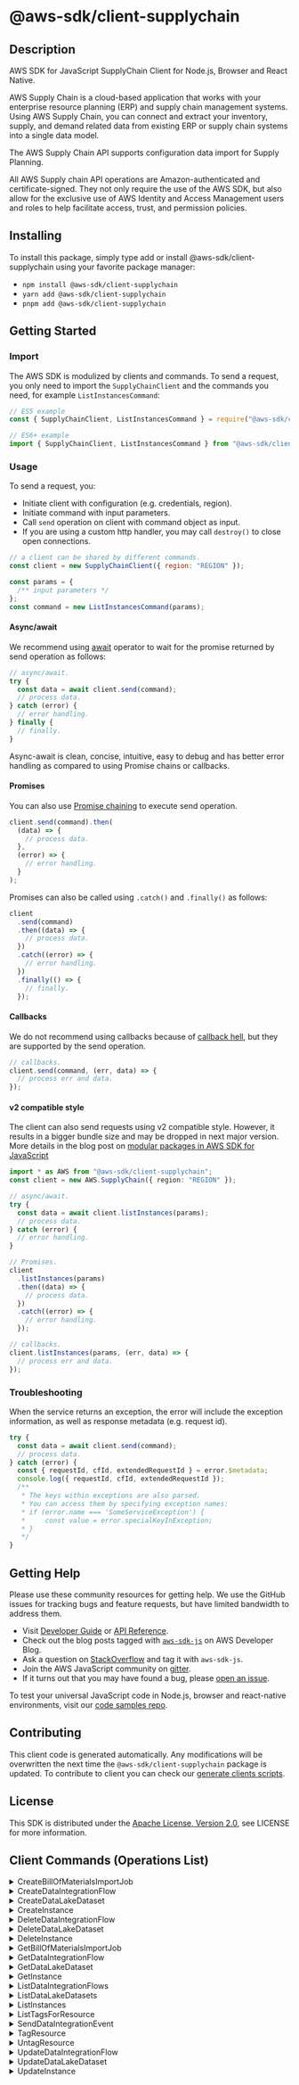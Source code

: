 <!-- generated file, do not edit directly -->

# @aws-sdk/client-supplychain

## Description

AWS SDK for JavaScript SupplyChain Client for Node.js, Browser and React Native.

<p>
AWS Supply Chain is a cloud-based application that works with your enterprise resource planning (ERP) and supply chain management systems. Using AWS Supply Chain, you can connect and extract your inventory, supply, and demand related data from existing ERP or supply chain systems into a single data model.
</p>
<p>The AWS Supply Chain API supports configuration data import for Supply Planning.</p>
<p>
All AWS Supply chain API operations are Amazon-authenticated and certificate-signed. They not only require the use of the AWS SDK, but also allow for the exclusive use of AWS Identity and Access Management users and roles to help facilitate access, trust, and permission policies.
</p>

## Installing

To install this package, simply type add or install @aws-sdk/client-supplychain
using your favorite package manager:

- `npm install @aws-sdk/client-supplychain`
- `yarn add @aws-sdk/client-supplychain`
- `pnpm add @aws-sdk/client-supplychain`

## Getting Started

### Import

The AWS SDK is modulized by clients and commands.
To send a request, you only need to import the `SupplyChainClient` and
the commands you need, for example `ListInstancesCommand`:

```js
// ES5 example
const { SupplyChainClient, ListInstancesCommand } = require("@aws-sdk/client-supplychain");
```

```ts
// ES6+ example
import { SupplyChainClient, ListInstancesCommand } from "@aws-sdk/client-supplychain";
```

### Usage

To send a request, you:

- Initiate client with configuration (e.g. credentials, region).
- Initiate command with input parameters.
- Call `send` operation on client with command object as input.
- If you are using a custom http handler, you may call `destroy()` to close open connections.

```js
// a client can be shared by different commands.
const client = new SupplyChainClient({ region: "REGION" });

const params = {
  /** input parameters */
};
const command = new ListInstancesCommand(params);
```

#### Async/await

We recommend using [await](https://developer.mozilla.org/en-US/docs/Web/JavaScript/Reference/Operators/await)
operator to wait for the promise returned by send operation as follows:

```js
// async/await.
try {
  const data = await client.send(command);
  // process data.
} catch (error) {
  // error handling.
} finally {
  // finally.
}
```

Async-await is clean, concise, intuitive, easy to debug and has better error handling
as compared to using Promise chains or callbacks.

#### Promises

You can also use [Promise chaining](https://developer.mozilla.org/en-US/docs/Web/JavaScript/Guide/Using_promises#chaining)
to execute send operation.

```js
client.send(command).then(
  (data) => {
    // process data.
  },
  (error) => {
    // error handling.
  }
);
```

Promises can also be called using `.catch()` and `.finally()` as follows:

```js
client
  .send(command)
  .then((data) => {
    // process data.
  })
  .catch((error) => {
    // error handling.
  })
  .finally(() => {
    // finally.
  });
```

#### Callbacks

We do not recommend using callbacks because of [callback hell](http://callbackhell.com/),
but they are supported by the send operation.

```js
// callbacks.
client.send(command, (err, data) => {
  // process err and data.
});
```

#### v2 compatible style

The client can also send requests using v2 compatible style.
However, it results in a bigger bundle size and may be dropped in next major version. More details in the blog post
on [modular packages in AWS SDK for JavaScript](https://aws.amazon.com/blogs/developer/modular-packages-in-aws-sdk-for-javascript/)

```ts
import * as AWS from "@aws-sdk/client-supplychain";
const client = new AWS.SupplyChain({ region: "REGION" });

// async/await.
try {
  const data = await client.listInstances(params);
  // process data.
} catch (error) {
  // error handling.
}

// Promises.
client
  .listInstances(params)
  .then((data) => {
    // process data.
  })
  .catch((error) => {
    // error handling.
  });

// callbacks.
client.listInstances(params, (err, data) => {
  // process err and data.
});
```

### Troubleshooting

When the service returns an exception, the error will include the exception information,
as well as response metadata (e.g. request id).

```js
try {
  const data = await client.send(command);
  // process data.
} catch (error) {
  const { requestId, cfId, extendedRequestId } = error.$metadata;
  console.log({ requestId, cfId, extendedRequestId });
  /**
   * The keys within exceptions are also parsed.
   * You can access them by specifying exception names:
   * if (error.name === 'SomeServiceException') {
   *     const value = error.specialKeyInException;
   * }
   */
}
```

## Getting Help

Please use these community resources for getting help.
We use the GitHub issues for tracking bugs and feature requests, but have limited bandwidth to address them.

- Visit [Developer Guide](https://docs.aws.amazon.com/sdk-for-javascript/v3/developer-guide/welcome.html)
  or [API Reference](https://docs.aws.amazon.com/AWSJavaScriptSDK/v3/latest/index.html).
- Check out the blog posts tagged with [`aws-sdk-js`](https://aws.amazon.com/blogs/developer/tag/aws-sdk-js/)
  on AWS Developer Blog.
- Ask a question on [StackOverflow](https://stackoverflow.com/questions/tagged/aws-sdk-js) and tag it with `aws-sdk-js`.
- Join the AWS JavaScript community on [gitter](https://gitter.im/aws/aws-sdk-js-v3).
- If it turns out that you may have found a bug, please [open an issue](https://github.com/aws/aws-sdk-js-v3/issues/new/choose).

To test your universal JavaScript code in Node.js, browser and react-native environments,
visit our [code samples repo](https://github.com/aws-samples/aws-sdk-js-tests).

## Contributing

This client code is generated automatically. Any modifications will be overwritten the next time the `@aws-sdk/client-supplychain` package is updated.
To contribute to client you can check our [generate clients scripts](https://github.com/aws/aws-sdk-js-v3/tree/main/scripts/generate-clients).

## License

This SDK is distributed under the
[Apache License, Version 2.0](http://www.apache.org/licenses/LICENSE-2.0),
see LICENSE for more information.

## Client Commands (Operations List)

<details>
<summary>
CreateBillOfMaterialsImportJob
</summary>

[Command API Reference](https://docs.aws.amazon.com/AWSJavaScriptSDK/v3/latest/client/supplychain/command/CreateBillOfMaterialsImportJobCommand/) / [Input](https://docs.aws.amazon.com/AWSJavaScriptSDK/v3/latest/Package/-aws-sdk-client-supplychain/Interface/CreateBillOfMaterialsImportJobCommandInput/) / [Output](https://docs.aws.amazon.com/AWSJavaScriptSDK/v3/latest/Package/-aws-sdk-client-supplychain/Interface/CreateBillOfMaterialsImportJobCommandOutput/)

</details>
<details>
<summary>
CreateDataIntegrationFlow
</summary>

[Command API Reference](https://docs.aws.amazon.com/AWSJavaScriptSDK/v3/latest/client/supplychain/command/CreateDataIntegrationFlowCommand/) / [Input](https://docs.aws.amazon.com/AWSJavaScriptSDK/v3/latest/Package/-aws-sdk-client-supplychain/Interface/CreateDataIntegrationFlowCommandInput/) / [Output](https://docs.aws.amazon.com/AWSJavaScriptSDK/v3/latest/Package/-aws-sdk-client-supplychain/Interface/CreateDataIntegrationFlowCommandOutput/)

</details>
<details>
<summary>
CreateDataLakeDataset
</summary>

[Command API Reference](https://docs.aws.amazon.com/AWSJavaScriptSDK/v3/latest/client/supplychain/command/CreateDataLakeDatasetCommand/) / [Input](https://docs.aws.amazon.com/AWSJavaScriptSDK/v3/latest/Package/-aws-sdk-client-supplychain/Interface/CreateDataLakeDatasetCommandInput/) / [Output](https://docs.aws.amazon.com/AWSJavaScriptSDK/v3/latest/Package/-aws-sdk-client-supplychain/Interface/CreateDataLakeDatasetCommandOutput/)

</details>
<details>
<summary>
CreateInstance
</summary>

[Command API Reference](https://docs.aws.amazon.com/AWSJavaScriptSDK/v3/latest/client/supplychain/command/CreateInstanceCommand/) / [Input](https://docs.aws.amazon.com/AWSJavaScriptSDK/v3/latest/Package/-aws-sdk-client-supplychain/Interface/CreateInstanceCommandInput/) / [Output](https://docs.aws.amazon.com/AWSJavaScriptSDK/v3/latest/Package/-aws-sdk-client-supplychain/Interface/CreateInstanceCommandOutput/)

</details>
<details>
<summary>
DeleteDataIntegrationFlow
</summary>

[Command API Reference](https://docs.aws.amazon.com/AWSJavaScriptSDK/v3/latest/client/supplychain/command/DeleteDataIntegrationFlowCommand/) / [Input](https://docs.aws.amazon.com/AWSJavaScriptSDK/v3/latest/Package/-aws-sdk-client-supplychain/Interface/DeleteDataIntegrationFlowCommandInput/) / [Output](https://docs.aws.amazon.com/AWSJavaScriptSDK/v3/latest/Package/-aws-sdk-client-supplychain/Interface/DeleteDataIntegrationFlowCommandOutput/)

</details>
<details>
<summary>
DeleteDataLakeDataset
</summary>

[Command API Reference](https://docs.aws.amazon.com/AWSJavaScriptSDK/v3/latest/client/supplychain/command/DeleteDataLakeDatasetCommand/) / [Input](https://docs.aws.amazon.com/AWSJavaScriptSDK/v3/latest/Package/-aws-sdk-client-supplychain/Interface/DeleteDataLakeDatasetCommandInput/) / [Output](https://docs.aws.amazon.com/AWSJavaScriptSDK/v3/latest/Package/-aws-sdk-client-supplychain/Interface/DeleteDataLakeDatasetCommandOutput/)

</details>
<details>
<summary>
DeleteInstance
</summary>

[Command API Reference](https://docs.aws.amazon.com/AWSJavaScriptSDK/v3/latest/client/supplychain/command/DeleteInstanceCommand/) / [Input](https://docs.aws.amazon.com/AWSJavaScriptSDK/v3/latest/Package/-aws-sdk-client-supplychain/Interface/DeleteInstanceCommandInput/) / [Output](https://docs.aws.amazon.com/AWSJavaScriptSDK/v3/latest/Package/-aws-sdk-client-supplychain/Interface/DeleteInstanceCommandOutput/)

</details>
<details>
<summary>
GetBillOfMaterialsImportJob
</summary>

[Command API Reference](https://docs.aws.amazon.com/AWSJavaScriptSDK/v3/latest/client/supplychain/command/GetBillOfMaterialsImportJobCommand/) / [Input](https://docs.aws.amazon.com/AWSJavaScriptSDK/v3/latest/Package/-aws-sdk-client-supplychain/Interface/GetBillOfMaterialsImportJobCommandInput/) / [Output](https://docs.aws.amazon.com/AWSJavaScriptSDK/v3/latest/Package/-aws-sdk-client-supplychain/Interface/GetBillOfMaterialsImportJobCommandOutput/)

</details>
<details>
<summary>
GetDataIntegrationFlow
</summary>

[Command API Reference](https://docs.aws.amazon.com/AWSJavaScriptSDK/v3/latest/client/supplychain/command/GetDataIntegrationFlowCommand/) / [Input](https://docs.aws.amazon.com/AWSJavaScriptSDK/v3/latest/Package/-aws-sdk-client-supplychain/Interface/GetDataIntegrationFlowCommandInput/) / [Output](https://docs.aws.amazon.com/AWSJavaScriptSDK/v3/latest/Package/-aws-sdk-client-supplychain/Interface/GetDataIntegrationFlowCommandOutput/)

</details>
<details>
<summary>
GetDataLakeDataset
</summary>

[Command API Reference](https://docs.aws.amazon.com/AWSJavaScriptSDK/v3/latest/client/supplychain/command/GetDataLakeDatasetCommand/) / [Input](https://docs.aws.amazon.com/AWSJavaScriptSDK/v3/latest/Package/-aws-sdk-client-supplychain/Interface/GetDataLakeDatasetCommandInput/) / [Output](https://docs.aws.amazon.com/AWSJavaScriptSDK/v3/latest/Package/-aws-sdk-client-supplychain/Interface/GetDataLakeDatasetCommandOutput/)

</details>
<details>
<summary>
GetInstance
</summary>

[Command API Reference](https://docs.aws.amazon.com/AWSJavaScriptSDK/v3/latest/client/supplychain/command/GetInstanceCommand/) / [Input](https://docs.aws.amazon.com/AWSJavaScriptSDK/v3/latest/Package/-aws-sdk-client-supplychain/Interface/GetInstanceCommandInput/) / [Output](https://docs.aws.amazon.com/AWSJavaScriptSDK/v3/latest/Package/-aws-sdk-client-supplychain/Interface/GetInstanceCommandOutput/)

</details>
<details>
<summary>
ListDataIntegrationFlows
</summary>

[Command API Reference](https://docs.aws.amazon.com/AWSJavaScriptSDK/v3/latest/client/supplychain/command/ListDataIntegrationFlowsCommand/) / [Input](https://docs.aws.amazon.com/AWSJavaScriptSDK/v3/latest/Package/-aws-sdk-client-supplychain/Interface/ListDataIntegrationFlowsCommandInput/) / [Output](https://docs.aws.amazon.com/AWSJavaScriptSDK/v3/latest/Package/-aws-sdk-client-supplychain/Interface/ListDataIntegrationFlowsCommandOutput/)

</details>
<details>
<summary>
ListDataLakeDatasets
</summary>

[Command API Reference](https://docs.aws.amazon.com/AWSJavaScriptSDK/v3/latest/client/supplychain/command/ListDataLakeDatasetsCommand/) / [Input](https://docs.aws.amazon.com/AWSJavaScriptSDK/v3/latest/Package/-aws-sdk-client-supplychain/Interface/ListDataLakeDatasetsCommandInput/) / [Output](https://docs.aws.amazon.com/AWSJavaScriptSDK/v3/latest/Package/-aws-sdk-client-supplychain/Interface/ListDataLakeDatasetsCommandOutput/)

</details>
<details>
<summary>
ListInstances
</summary>

[Command API Reference](https://docs.aws.amazon.com/AWSJavaScriptSDK/v3/latest/client/supplychain/command/ListInstancesCommand/) / [Input](https://docs.aws.amazon.com/AWSJavaScriptSDK/v3/latest/Package/-aws-sdk-client-supplychain/Interface/ListInstancesCommandInput/) / [Output](https://docs.aws.amazon.com/AWSJavaScriptSDK/v3/latest/Package/-aws-sdk-client-supplychain/Interface/ListInstancesCommandOutput/)

</details>
<details>
<summary>
ListTagsForResource
</summary>

[Command API Reference](https://docs.aws.amazon.com/AWSJavaScriptSDK/v3/latest/client/supplychain/command/ListTagsForResourceCommand/) / [Input](https://docs.aws.amazon.com/AWSJavaScriptSDK/v3/latest/Package/-aws-sdk-client-supplychain/Interface/ListTagsForResourceCommandInput/) / [Output](https://docs.aws.amazon.com/AWSJavaScriptSDK/v3/latest/Package/-aws-sdk-client-supplychain/Interface/ListTagsForResourceCommandOutput/)

</details>
<details>
<summary>
SendDataIntegrationEvent
</summary>

[Command API Reference](https://docs.aws.amazon.com/AWSJavaScriptSDK/v3/latest/client/supplychain/command/SendDataIntegrationEventCommand/) / [Input](https://docs.aws.amazon.com/AWSJavaScriptSDK/v3/latest/Package/-aws-sdk-client-supplychain/Interface/SendDataIntegrationEventCommandInput/) / [Output](https://docs.aws.amazon.com/AWSJavaScriptSDK/v3/latest/Package/-aws-sdk-client-supplychain/Interface/SendDataIntegrationEventCommandOutput/)

</details>
<details>
<summary>
TagResource
</summary>

[Command API Reference](https://docs.aws.amazon.com/AWSJavaScriptSDK/v3/latest/client/supplychain/command/TagResourceCommand/) / [Input](https://docs.aws.amazon.com/AWSJavaScriptSDK/v3/latest/Package/-aws-sdk-client-supplychain/Interface/TagResourceCommandInput/) / [Output](https://docs.aws.amazon.com/AWSJavaScriptSDK/v3/latest/Package/-aws-sdk-client-supplychain/Interface/TagResourceCommandOutput/)

</details>
<details>
<summary>
UntagResource
</summary>

[Command API Reference](https://docs.aws.amazon.com/AWSJavaScriptSDK/v3/latest/client/supplychain/command/UntagResourceCommand/) / [Input](https://docs.aws.amazon.com/AWSJavaScriptSDK/v3/latest/Package/-aws-sdk-client-supplychain/Interface/UntagResourceCommandInput/) / [Output](https://docs.aws.amazon.com/AWSJavaScriptSDK/v3/latest/Package/-aws-sdk-client-supplychain/Interface/UntagResourceCommandOutput/)

</details>
<details>
<summary>
UpdateDataIntegrationFlow
</summary>

[Command API Reference](https://docs.aws.amazon.com/AWSJavaScriptSDK/v3/latest/client/supplychain/command/UpdateDataIntegrationFlowCommand/) / [Input](https://docs.aws.amazon.com/AWSJavaScriptSDK/v3/latest/Package/-aws-sdk-client-supplychain/Interface/UpdateDataIntegrationFlowCommandInput/) / [Output](https://docs.aws.amazon.com/AWSJavaScriptSDK/v3/latest/Package/-aws-sdk-client-supplychain/Interface/UpdateDataIntegrationFlowCommandOutput/)

</details>
<details>
<summary>
UpdateDataLakeDataset
</summary>

[Command API Reference](https://docs.aws.amazon.com/AWSJavaScriptSDK/v3/latest/client/supplychain/command/UpdateDataLakeDatasetCommand/) / [Input](https://docs.aws.amazon.com/AWSJavaScriptSDK/v3/latest/Package/-aws-sdk-client-supplychain/Interface/UpdateDataLakeDatasetCommandInput/) / [Output](https://docs.aws.amazon.com/AWSJavaScriptSDK/v3/latest/Package/-aws-sdk-client-supplychain/Interface/UpdateDataLakeDatasetCommandOutput/)

</details>
<details>
<summary>
UpdateInstance
</summary>

[Command API Reference](https://docs.aws.amazon.com/AWSJavaScriptSDK/v3/latest/client/supplychain/command/UpdateInstanceCommand/) / [Input](https://docs.aws.amazon.com/AWSJavaScriptSDK/v3/latest/Package/-aws-sdk-client-supplychain/Interface/UpdateInstanceCommandInput/) / [Output](https://docs.aws.amazon.com/AWSJavaScriptSDK/v3/latest/Package/-aws-sdk-client-supplychain/Interface/UpdateInstanceCommandOutput/)

</details>
